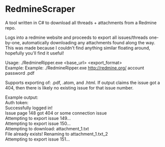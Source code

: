 # RedmineScraper
A tool written in C# to download all threads + attachments from a Redmine repo.  

Logs into a redmine website and proceeds to export all issues/threads one-by-one, automatically downloading any attachments found along the way.   
This was made because I couldn't find anything similar floating around, hopefully you'll find it useful!  

Usage: ./RedmineRipper.exe <base_url> <user> <pass> <export_format>  
Example: Example: ./RedmineRipper.exe http://redmine.org/ account password .pdf  

Supports exporting of: .pdf, .atom, and .html. If output claims the issue got a 404, then there is likely no existing issue for that issue number.

Example output:  
Auth token: <ommitted>  
Successfully logged in!  
Issue page 148 got 404 or some connection issue  
Attempting to export issue 149...  
Attempting to export issue 150...  
Attempting to download: attachment_1.txt  
File already exists!  Renaming to attachment_1.txt_2    
Attempting to export issue 151...  
